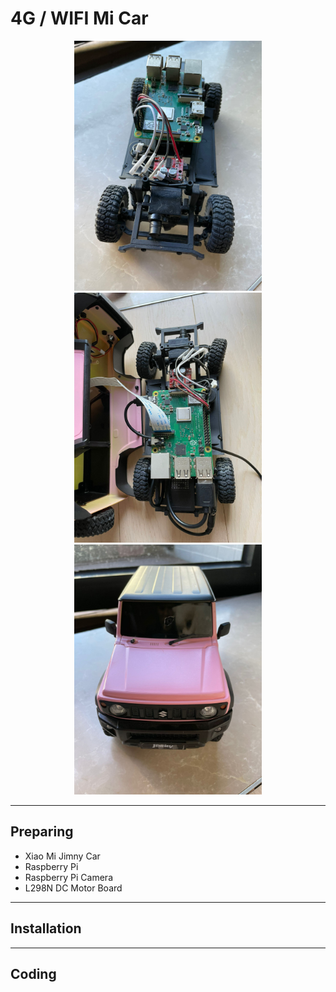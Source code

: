 # 4G / WIFI Mi Car
<p align='center'>
<img src="https://github.com//jaydennleemc/Mi_Car/blob/main/docs/car1.jpeg?raw=true" width="300">
  <img src="https://github.com//jaydennleemc/Mi_Car/blob/main/docs/car2.jpeg?raw=true" width="300">
  <img src="https://github.com//jaydennleemc/Mi_Car/blob/main/docs/car3.jpeg?raw=true" width="300">
</p>


---
## Preparing
- Xiao Mi Jimny Car
- Raspberry Pi 
- Raspberry Pi Camera
- L298N DC Motor Board

---
## Installation

---
## Coding


